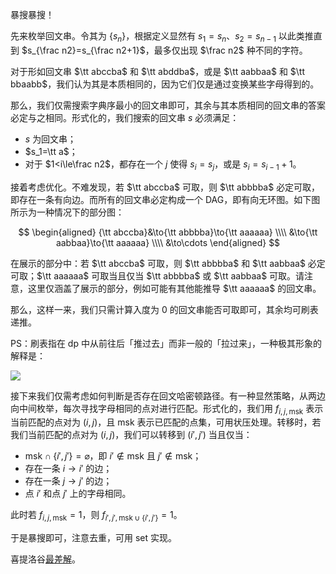暴搜暴搜！

先来枚举回文串。令其为 $\{s_n\}$，根据定义显然有 $s_1=s_{n}$、$s_2=s_{n-1}$ 以此类推直到 $s_{\frac n2}=s_{\frac n2+1}$，最多仅出现 $\frac n2$ 种不同的字符。

对于形如回文串 $\tt abccba$ 和 $\tt abddba$，或是 $\tt aabbaa$ 和 $\tt bbaabb$，我们认为其是本质相同的，因为它们仅是通过变换某些字母得到的。

那么，我们仅需搜索字典序最小的回文串即可，其余与其本质相同的回文串的答案必定与之相同。形式化的，我们搜索的回文串 $s$ 必须满足：

- $s$ 为回文串；
- $s_1=\tt a$；
- 对于 $1<i\le\frac n2$，都存在一个 $j$ 使得 $s_i=s_j$，或是 $s_i=s_{i-1}+1$。

接着考虑优化。不难发现，若 $\tt abccba$ 可取，则 $\tt abbbba$ 必定可取，即存在一条有向边。而所有的回文串必定构成一个 DAG，即有向无环图。如下图所示为一种情况下的部分图：

$$
\begin{aligned}
  {\tt abccba}&\to{\tt abbbba}\to{\tt aaaaaa} \\\\
          &\to{\tt aabbaa}\to{\tt aaaaaa} \\\\
          &\to\cdots
\end{aligned}
$$

在展示的部分中：若 $\tt abccba$ 可取，则 $\tt abbbba$ 和 $\tt aabbaa$ 必定可取；$\tt aaaaaa$ 可取当且仅当 $\tt abbbba$ 或 $\tt aabbaa$ 可取。请注意，这里仅涵盖了展示的部分，例如可能有其他能推导 $\tt aaaaaa$ 的回文串。

那么，这样一来，我们只需计算入度为 $0$ 的回文串能否可取即可，其余均可刷表递推。

PS：刷表指在 dp 中从前往后「推过去」而非一般的「拉过来」，一种极其形象的解释是：

![](https://cdn.luogu.com.cn/upload/image_hosting/20lcxran.png)

接下来我们仅需考虑如何判断是否存在回文哈密顿路径。有一种显然策略，从两边向中间枚举，每次寻找字母相同的点对进行匹配。形式化的，我们用 $f_{i,j,\text{msk}}$ 表示当前匹配的点对为 $(i,j)$，且 $\text{msk}$ 表示已匹配的点集，可用状压处理。转移时，若我们当前匹配的点对为 $(i,j)$，我们可以转移到 $(i',j')$ 当且仅当：

- $\text{msk}\cap\{i',j'\}=\varnothing$，即 $i'\notin\text{msk}$ 且 $j'\notin\text{msk}$；
- 存在一条 $i\to i'$ 的边；
- 存在一条 $j\to j'$ 的边；
- 点 $i'$ 和点 $j'$ 上的字母相同。

此时若 $f_{i,j,\text{msk}}=1$，则 $f_{i',j',\text{msk}\cup\{i',j'\}}=1$。

于是暴搜即可，注意去重，可用 set 实现。

喜提洛谷[最差解](https://www.luogu.com.cn/record/list?pid=CF1569F&orderBy=1&status=&page=1)。